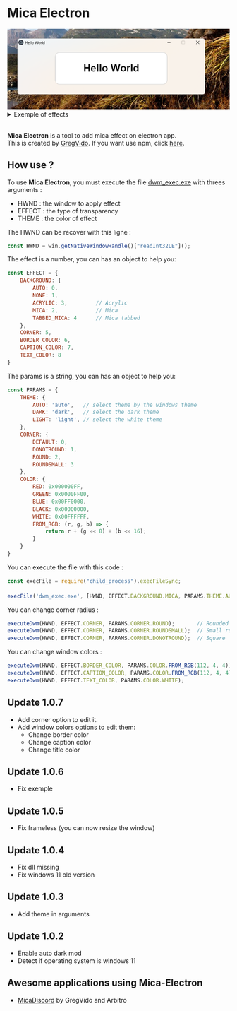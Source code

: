 <h1>Mica Electron</h1>

<img src="exemple/files/img/img.png" name="exemple">
<details>
  <summary>Exemple of effects</summary>
  <center>
	<img src="exemple/files/img/demo-1.png" name="demo 0" width="30%">
	<img src="exemple/files/img/demo-2.png" name="demo 1" width="30%">
	<img src="exemple/files/img/demo-3.png" name="demo 2" width="30%"> 
  </center> 
</details><br> 

<b>Mica Electron</b> is a tool to add mica effect on electron app.<br>
This is created by <a href="https://www.youtube.com/gregvido">GregVido</a>.
If you want use npm, click <a href="https://www.npmjs.com/package/mica-electron">here</a>.

<h2>How use ?</h2>
To use <b>Mica Electron</b>, you must execute the file <a href="dwm_exec.exe">dwm_exec.exe</a> with threes arguments :<br>

- HWND : the window to apply effect
- EFFECT : the type of transparency
- THEME : the color of effect

The HWND can be recover with this ligne :
```js
const HWND = win.getNativeWindowHandle()["readInt32LE"]();
```

The effect is a number, you can has an object to help you:
```js
const EFFECT = {
    BACKGROUND: {
        AUTO: 0,
        NONE: 1,
        ACRYLIC: 3,         // Acrylic
        MICA: 2,            // Mica
        TABBED_MICA: 4      // Mica tabbed
    },
    CORNER: 5,
    BORDER_COLOR: 6,
    CAPTION_COLOR: 7,
    TEXT_COLOR: 8
}
```

The params is a string, you can has an object to help you:
```js
const PARAMS = {
    THEME: {
        AUTO: 'auto',	// select theme by the windows theme
        DARK: 'dark',	// select the dark theme
        LIGHT: 'light',	// select the white theme
    },
    CORNER: {
        DEFAULT: 0,
        DONOTROUND: 1,
        ROUND: 2,
        ROUNDSMALL: 3
    },
    COLOR: {
        RED: 0x000000FF,
        GREEN: 0x0000FF00,
        BLUE: 0x00FF0000,
        BLACK: 0x00000000,
        WHITE: 0x00FFFFFF,
        FROM_RGB: (r, g, b) => {
            return r + (g << 8) + (b << 16);
        }
    }
}
```

You can execute the file with this code :
```js
const execFile = require("child_process").execFileSync;

execFile('dwm_exec.exe', [HWND, EFFECT.BACKGROUND.MICA, PARAMS.THEME.AUTO]);
```

You can change corner radius :
```js
executeDwm(HWND, EFFECT.CORNER, PARAMS.CORNER.ROUND);		// Rounded
executeDwm(HWND, EFFECT.CORNER, PARAMS.CORNER.ROUNDSMALL);	// Small rounded
executeDwm(HWND, EFFECT.CORNER, PARAMS.CORNER.DONOTROUND);	// Square
```

You can change window colors :
```js
executeDwm(HWND, EFFECT.BORDER_COLOR, PARAMS.COLOR.FROM_RGB(112, 4, 4));	// Border color
executeDwm(HWND, EFFECT.CAPTION_COLOR, PARAMS.COLOR.FROM_RGB(112, 4, 4));	// Background titlebar color
executeDwm(HWND, EFFECT.TEXT_COLOR, PARAMS.COLOR.WHITE);					// Title text color
```

<h2>Update 1.0.7</h2>

- Add corner option to edit it.
- Add window colors options to edit them:
	- Change border color
	- Change caption color
	- Change title color

<h2>Update 1.0.6</h2>

- Fix exemple

<h2>Update 1.0.5</h2>

- Fix frameless (you can now resize the window)

<h2>Update 1.0.4</h2>

- Fix dll missing
- Fix windows 11 old version

<h2>Update 1.0.3</h2>

- Add theme in arguments

<h2>Update 1.0.2</h2>

- Enable auto dark mod
- Detect if operating system is windows 11

## Awesome applications using Mica-Electron

- [MicaDiscord](https://www.micadiscord.com/) by GregVido and Arbitro